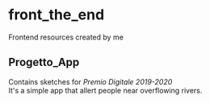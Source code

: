 # front_the_end
Frontend resources created by me

## Progetto_App

Contains sketches for _Premio Digitale 2019-2020_  
It's a simple app that allert people near overflowing rivers.
